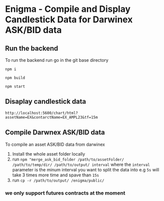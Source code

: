 # Enigma - Compile and Display Candlestick Data for Darwinex ASK/BID data

## Run the backend
To run the backend run go in the git base directory

`npm i`

`npm build`

`npm start`

## Disaplay candlestick data
`http://localhost:5600/chart/html?assetName=EX&contarctName=EX_AMPL23&tf=15m`

## Compile Darwnex ASK/BID data
To compile an asset ASK/BID data from darwinex
1. Install the whole asset folder locally
2. run `npm "merge_ask_bid_folder /path/to/assetFolder/ /path/to/temp/dir/ /path/to/output/ interval` where the `interval` parameter is the minum interval you want to split the data into e.g `5s` will take 3 times more time and spave than `15s`
3. run `cp -r /path/to/output/ /enigma/public/`

### we only support futures contracts at the moment
